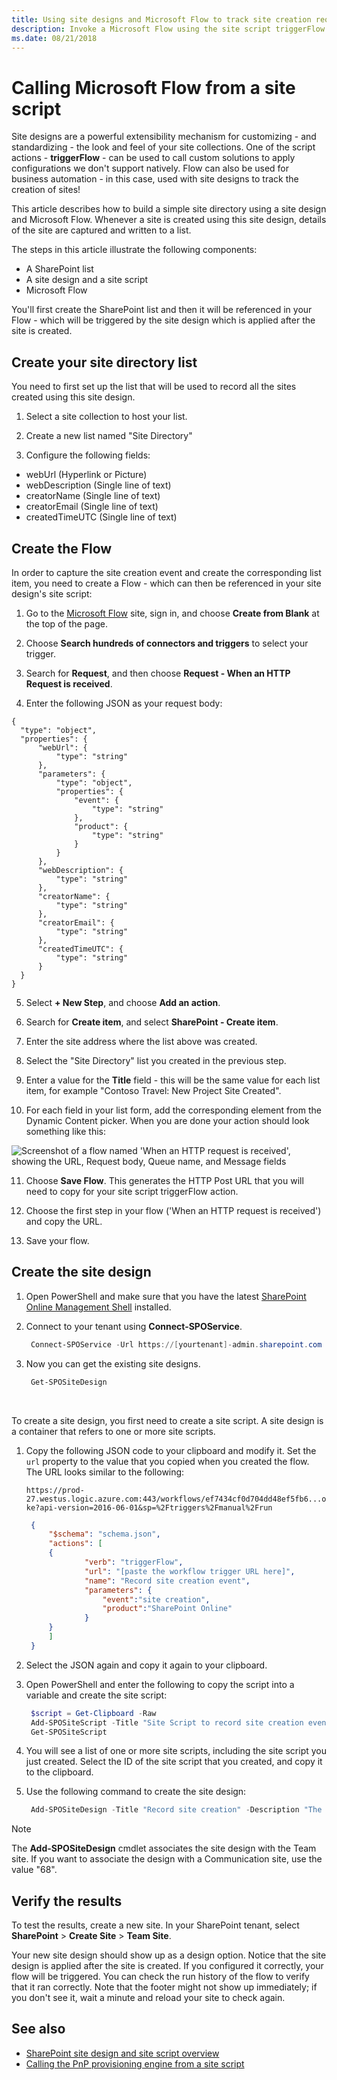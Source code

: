 ```yaml
---
title: Using site designs and Microsoft Flow to track site creation requests
description: Invoke a Microsoft Flow using the site script triggerFlow action to capture the site creation event and build a site directory. This tutorial is intended to illustrate a simple example of using site designs and Microsoft Flow.
ms.date: 08/21/2018
---
```


# Calling Microsoft Flow from a site script

Site designs are a powerful extensibility mechanism for customizing - and standardizing - the look and feel of your site collections. One of the script actions - **triggerFlow** - can be used to call custom solutions to apply configurations we don't support natively. Flow can also be used for business automation - in this case, used with site designs to track the creation of sites!

This article describes how to build a simple site directory using a site design and Microsoft Flow. Whenever a site is created using this site design, details of the site are captured and written to a list. 

The steps in this article illustrate the following components:

- A SharePoint list 
- A site design and a site script
- Microsoft Flow

You'll first create the SharePoint list and then it will be referenced in your Flow - which will be triggered by the site design which is applied after the site is created. 

## Create your site directory list

You need to first set up the list that will be used to record all the sites created using this site design. 

1. Select a site collection to host your list. 

2. Create a new list named "Site Directory"

3. Configure the following fields:

- webUrl (Hyperlink or Picture)
- webDescription (Single line of text)
- creatorName (Single line of text)
- creatorEmail (Single line of text)
- createdTimeUTC (Single line of text)


## Create the Flow

In order to capture the site creation event and create the corresponding list item, you need to create a Flow - which can then be referenced in your site design's site script: 

1. Go to the [Microsoft Flow](https://flow.microsoft.com) site, sign in, and choose **Create from Blank** at the top of the page. 

2. Choose **Search hundreds of connectors and triggers** to select your trigger.
 
3. Search for **Request**, and then choose **Request - When an HTTP Request is received**. 

4. Enter the following JSON as your request body:

  ```
  {
    "type": "object",
    "properties": {
        "webUrl": {
            "type": "string"
        },
        "parameters": {
            "type": "object",
            "properties": {
                "event": {
                    "type": "string"
                },
                "product": {
                    "type": "string"
                }
            }
        },
        "webDescription": {
            "type": "string"
        },
        "creatorName": {
            "type": "string"
        },
        "creatorEmail": {
            "type": "string"
        },
        "createdTimeUTC": {
            "type": "string"
        }
    }
}
```

5. Select **+ New Step**, and choose **Add an action**. 

6. Search for **Create item**, and select **SharePoint - Create item**.
 
7. Enter the site address where the list above was created.
 
8. Select the "Site Directory" list you created in the previous step.

9. Enter a value for the **Title** field - this will be the same value for each list item, for example "Contoso Travel: New Project Site Created". 

10. For each field in your list form, add the corresponding element from the Dynamic Content picker. When you are done your action should look something like this: 

![Screenshot of a flow named 'When an HTTP request is received', showing the URL, Request body, Queue name, and Message fields](images/site-directory-flow-configuration.png)

11. Choose **Save Flow**. This generates the HTTP Post URL that you will need to copy for your site script triggerFlow action. 

14. Choose the first step in your flow ('When an HTTP request is received') and copy the URL. 

15. Save your flow.

## Create the site design

1. Open PowerShell and make sure that you have the latest [SharePoint Online Management Shell](https://www.microsoft.com/en-us/download/details.aspx?id=35588) installed.

2. Connect to your tenant using **Connect-SPOService**.

   ```powershell
    Connect-SPOService -Url https://[yourtenant]-admin.sharepoint.com
   ```

3. Now you can get the existing site designs. 

   ```powershell
    Get-SPOSiteDesign
   ```

<br/>

To create a site design, you first need to create a site script. A site design is a container that refers to one or more site scripts.

1. Copy the following JSON code to your clipboard and modify it. Set the `url` property to the value that you copied when you created the flow. The URL looks similar to the following:

    `https://prod-27.westus.logic.azure.com:443/workflows/ef7434cf0d704dd48ef5fb6...oke?api-version=2016-06-01&sp=%2Ftriggers%2Fmanual%2Frun`

   ```json
    {
        "$schema": "schema.json",
        "actions": [
        {
                "verb": "triggerFlow",
                "url": "[paste the workflow trigger URL here]",
                "name": "Record site creation event",
                "parameters": {
                    "event":"site creation",
                    "product":"SharePoint Online"
                }
        }
        ]
    }
   ```

2. Select the JSON again and copy it again to your clipboard. 

3. Open PowerShell and enter the following to copy the script into a variable and create the site script:

   ```powershell
    $script = Get-Clipboard -Raw
    Add-SPOSiteScript -Title "Site Script to record site creation event" -Content $script
    Get-SPOSiteScript
   ```

4. You will see a list of one or more site scripts, including the site script you just created. Select the ID of the site script that you created, and copy it to the clipboard. 

5. Use the following command to create the site design:

   ```powershell
    Add-SPOSiteDesign -Title "Record site creation" -Description "The creation of this site will be recorded in the site directory list" -SiteScripts [Paste the ID of the Site Script here] -WebTemplate "64"
   ```
> [!NOTE]
> The **Add-SPOSiteDesign** cmdlet associates the site design with the Team site. If you want to associate the design with a Communication site, use the value "68".

## Verify the results

To test the results, create a new site. In your SharePoint tenant, select **SharePoint** > **Create Site** > **Team Site**. 

Your new site design should show up as a design option. Notice that the site design is applied after the site is created. If you configured it correctly, your flow will be triggered. You can check the run history of the flow to verify that it ran correctly. Note that the footer might not show up immediately; if you don't see it, wait a minute and reload your site to check again.


## See also

- [SharePoint site design and site script overview](site-design-overview.md)
- [Calling the PnP provisioning engine from a site script](site-design-pnp-provisioning.md)

